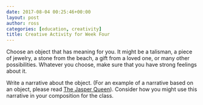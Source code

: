 ```yaml
---
date: 2017-08-04 00:25:46+00:00
layout: post
author: ross
categories: [education, creativity]
title: Creative Activity for Week Four
---
```


Choose an object that has meaning for you. It might be a talisman, a piece of jewelry, a stone from the beach, a gift from a loved one, or many other possibilities. Whatever you choose, make sure that you have strong feelings about it.

Write a narrative about the object. (For an example of a narrative based on an object, please read [The Jasper Queen](https://www.rosslaird.com/myth/creativity/2005/09/11/the-jasper-queen/)). Consider how you might use this narrative in your composition for the class.
